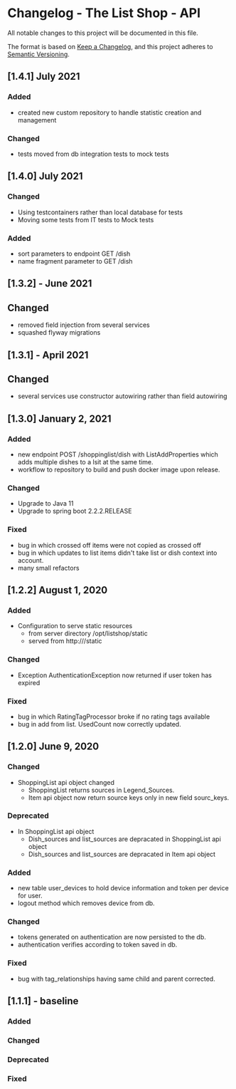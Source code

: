# Changelog - The List Shop - API

All notable changes to this project will be documented in this file.

The format is based on [Keep a Changelog](https://keepachangelog.com/en/1.0.0/), and this project adheres
to [Semantic Versioning](https://semver.org/spec/v2.0.0.html).

## [1.4.1] July 2021

### Added

- created new custom repository to handle statistic creation and management

### Changed

- tests moved from db integration tests to mock tests

## [1.4.0] July 2021

### Changed

* Using testcontainers rather than local database for tests
* Moving some tests from IT tests to Mock tests

### Added

* sort parameters to endpoint GET /dish
* name fragment parameter to GET /dish

## [1.3.2] - June 2021

## Changed

- removed field injection from several services
- squashed flyway migrations

## [1.3.1] - April 2021

## Changed

- several services use constructor autowiring rather than field autowiring

## [1.3.0]  January 2, 2021

### Added

* new endpoint POST /shoppinglist/dish with ListAddProperties which adds multiple dishes to a lsit at the same time.
* workflow to repository to build and push docker image upon release.

### Changed

* Upgrade to Java 11
* Upgrade to spring boot 2.2.2.RELEASE

### Fixed
* bug in which crossed off items were not copied as crossed off
* bug in which updates to list items didn't take list or dish context into account.
* many small refactors

## [1.2.2]  August 1, 2020

### Added
* Configuration to serve static resources
  - from server directory /opt/listshop/static
  - served from http://<root>/static
  
### Changed
* Exception AuthenticationException now returned if user 
token has expired

### Fixed
* bug in which RatingTagProcessor broke if no rating tags available
* bug in add from list.  UsedCount now correctly updated.


## [1.2.0] June 9, 2020

### Changed
*   ShoppingList api object changed
    -  ShoppingList returns sources in Legend_Sources. 
    -  Item api object now return source keys only in new field sourc_keys.

### Deprecated
* In ShoppingList api object
    -  Dish_sources and list_sources are depracated in ShoppingList api object
    -  Dish_sources and list_sources are depracated in Item api object

### Added
* new table user_devices to hold device information and token per device for user.
* logout method which removes device from db.

### Changed

* tokens generated on authentication are now persisted to the db.
* authentication verifies according to token saved in db.

### Fixed

* bug with tag_relationships having same child and parent corrected.

## [1.1.1] - baseline

### Added

### Changed

### Deprecated

### Fixed